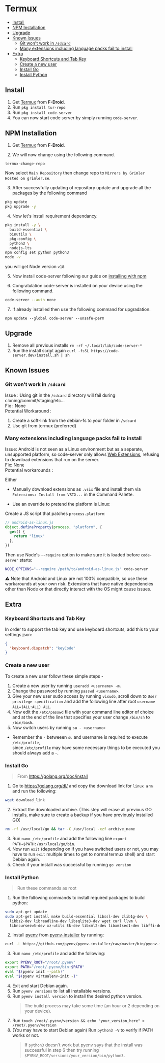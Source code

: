 <!-- prettier-ignore-start -->
<!-- START doctoc generated TOC please keep comment here to allow auto update -->
<!-- DON'T EDIT THIS SECTION, INSTEAD RE-RUN doctoc TO UPDATE -->
# Termux

- [Install](#install)
- [NPM Installation](#npm-installation)
- [Upgrade](#upgrade)
- [Known Issues](#known-issues)
  - [Git won't work in `/sdcard`](#git-wont-work-in-sdcard)
  - [Many extensions including language packs fail to install](#many-extensions-including-language-packs-fail-to-install)
- [Extra](#extra)
  - [Keyboard Shortcuts and Tab Key](#keyboard-shortcuts-and-tab-key)
  - [Create a new user](#create-a-new-user)
  - [Install Go](#install-go)
  - [Install Python](#install-python)

<!-- END doctoc generated TOC please keep comment here to allow auto update -->
<!-- prettier-ignore-end -->

## Install

1. Get [Termux](https://f-droid.org/en/packages/com.termux/) from **F-Droid**.
2. Run `pkg install tur-repo`
3. Run `pkg install code-server`
4. You can now start code server by simply running `code-server`.

## NPM Installation

1. Get [Termux](https://f-droid.org/en/packages/com.termux/) from **F-Droid**.

2. We will now change using the following command.

```sh
termux-change-repo
```

Now select `Main Repository` then change repo to `Mirrors by Grimler Hosted on grimler.se`.

3. After successfully updating of repository update and upgrade all the packages by the following command

```sh
pkg update
pkg upgrade -y
```

4. Now let's install requirement dependancy.

```sh
pkg install -y \
  build-essential \
  binutils \
  pkg-config \
  python3 \
  nodejs-lts
npm config set python python3
node -v
```

you will get Node version `v18`

5. Now install code-server following our guide on [installing with npm](./npm.md)

6. Congratulation code-server is installed on your device using the following command.

```sh
code-server --auth none
```

7. If already installed then use the following command for upgradation.

```
npm update --global code-server --unsafe-perm
```

## Upgrade

1. Remove all previous installs `rm -rf ~/.local/lib/code-server-*`
2. Run the install script again `curl -fsSL https://code-server.dev/install.sh | sh`

## Known Issues

### Git won't work in `/sdcard`

Issue : Using git in the `/sdcard` directory will fail during cloning/commit/staging/etc...\
Fix : None\
Potential Workaround :

1. Create a soft-link from the debian-fs to your folder in `/sdcard`
2. Use git from termux (preferred)

### Many extensions including language packs fail to install

Issue: Android is not seen as a Linux environment but as a separate, unsupported platform, so code-server only allows [Web Extensions](https://code.visualstudio.com/api/extension-guides/web-extensions), refusing to download extensions that run on the server.\
Fix: None\
Potential workarounds :

Either

- Manually download extensions as `.vsix` file and install them via `Extensions: Install from VSIX...` in the Command Palette.

- Use an override to pretend the platform is Linux:

Create a JS script that patches `process.platform`:

```js
// android-as-linux.js
Object.defineProperty(process, "platform", {
  get() {
    return "linux"
  },
})
```

Then use Node's `--require` option to make sure it is loaded before `code-server` starts:

```sh
NODE_OPTIONS="--require /path/to/android-as-linux.js" code-server
```

⚠️ Note that Android and Linux are not 100% compatible, so use these workarounds at your own risk. Extensions that have native dependencies other than Node or that directly interact with the OS might cause issues.

## Extra

### Keyboard Shortcuts and Tab Key

In order to support the tab key and use keyboard shortcuts, add this to your
settings.json:

```json
{
  "keyboard.dispatch": "keyCode"
}
```

### Create a new user

To create a new user follow these simple steps -

1. Create a new user by running `useradd <username> -m`.
2. Change the password by running `passwd <username>`.
3. Give your new user sudo access by running `visudo`, scroll down to `User privilege specification` and add the following line after root `username ALL=(ALL:ALL) ALL`.
4. Now edit the `/etc/passwd` file with your command line editor of choice and at the end of the line that specifies your user change `/bin/sh` to `/bin/bash`.
5. Now switch users by running `su - <username>`

- Remember the `-` betweeen `su` and username is required to execute `/etc/profile`,\
  since `/etc/profile` may have some necessary things to be executed you should always add a `-`.

### Install Go

> From https://golang.org/doc/install

1. Go to https://golang.org/dl/ and copy the download link for `linux arm` and run the following:

```bash
wget download_link
```

2. Extract the downloaded archive. (This step will erase all previous GO installs, make sure to create a backup if you have previously installed GO)

```bash
rm -rf /usr/local/go && tar -C /usr/local -xzf archive_name
```

3. Run `nano /etc/profile` and add the following line `export PATH=$PATH:/usr/local/go/bin`.
4. Now run `exit` (depending on if you have switched users or not, you may have to run `exit` multiple times to get to normal termux shell) and start Debian again.
5. Check if your install was successful by running `go version`

### Install Python

> Run these commands as root

1. Run the following commands to install required packages to build python:

```bash
sudo apt-get update
sudo apt-get install make build-essential libssl-dev zlib1g-dev \
  libbz2-dev libreadline-dev libsqlite3-dev wget curl llvm \
  libncursesw5-dev xz-utils tk-dev libxml2-dev libxmlsec1-dev libffi-dev liblzma-dev
```

2. Install [pyenv](https://github.com/pyenv/pyenv/) from [pyenv-installer](https://github.com/pyenv/pyenv-installer) by running:

```bash
curl -L https://github.com/pyenv/pyenv-installer/raw/master/bin/pyenv-installer | bash
```

3. Run `nano /etc/profile` and add the following:

```bash
export PYENV_ROOT="/root/.pyenv"
export PATH="/root/.pyenv/bin:$PATH"
eval "$(pyenv init --path)"
eval "$(pyenv virtualenv-init -)"
```

4. Exit and start Debian again.
5. Run `pyenv versions` to list all installable versions.
6. Run `pyenv install version` to install the desired python version.
   > The build process may take some time (an hour or 2 depending on your device).
7. Run `touch /root/.pyenv/version && echo "your_version_here" > /root/.pyenv/version`
8. (You may have to start Debian again) Run `python3 -V` to verify if PATH works or not.
   > If `python3` doesn't work but pyenv says that the install was successful in step 6 then try running `$PYENV_ROOT/versions/your_version/bin/python3`.
